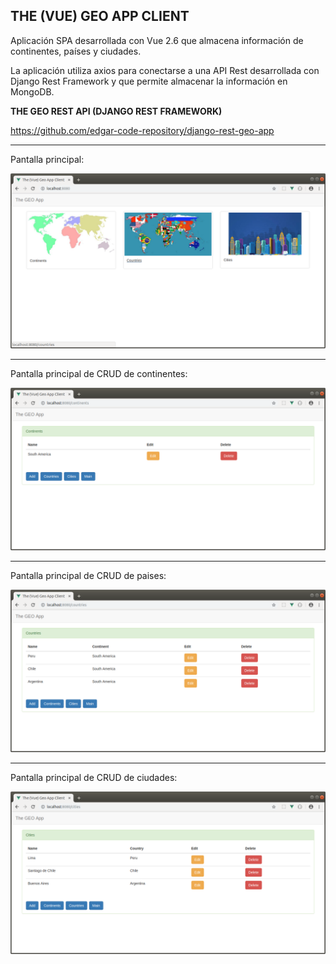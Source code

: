 THE (VUE) GEO APP CLIENT
--------------------------------------------------------------------------------------------------------------------

Aplicación SPA desarrollada con Vue 2.6 que almacena información de continentes, países y ciudades.

La aplicación utiliza axios para conectarse a una API Rest desarrollada con Django Rest Framework 
y que permite almacenar la información en MongoDB.

**THE GEO REST API (DJANGO REST FRAMEWORK)**

https://github.com/edgar-code-repository/django-rest-geo-app

--------------------------------------------------------------------------------------------------------------------

Pantalla principal:

![Screenshot Main](screenshots/vue_main_page.png)

--------------------------------------------------------------------------------------------------------------------

Pantalla principal de CRUD de continentes:

![Screenshot Continentes](screenshots/vue_main_continents.png)

--------------------------------------------------------------------------------------------------------------------

Pantalla principal de CRUD de paises:

![Screenshot Paises](screenshots/vue_main_countries.png)

--------------------------------------------------------------------------------------------------------------------

Pantalla principal de CRUD de ciudades:

![Screenshot Ciudades](screenshots/vue_main_cities.png)


